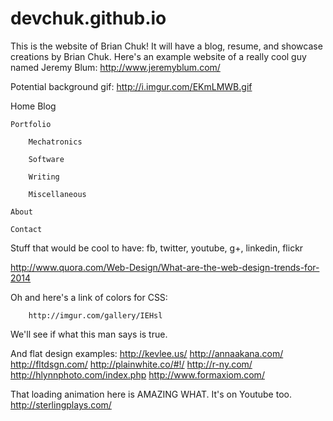 devchuk.github.io
=================

This is the website of Brian Chuk! It will have a blog, resume, and showcase creations by Brian Chuk.
Here's an example website of a really cool guy named Jeremy Blum: http://www.jeremyblum.com/

Potential background gif: http://i.imgur.com/EKmLMWB.gif

Home
	Blog

	Portfolio

		Mechatronics

		Software

		Writing

	    Miscellaneous

	About

	Contact


Stuff that would be cool to have: fb, twitter, youtube, g+, linkedin, flickr

http://www.quora.com/Web-Design/What-are-the-web-design-trends-for-2014

Oh and here's a link of colors for CSS:

		http://imgur.com/gallery/IEHsl

We'll see if what this man says is true.

And flat design examples:
		http://kevlee.us/
		http://annaakana.com/
		http://fltdsgn.com/
		http://plainwhite.co/#!/
		http://r-ny.com/
		http://hlynnphoto.com/index.php
		http://www.formaxiom.com/

That loading animation here is AMAZING WHAT. It's on Youtube too.
http://sterlingplays.com/